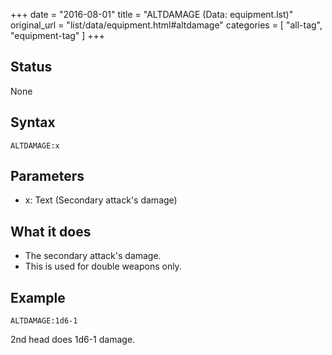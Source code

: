 +++
date = "2016-08-01"
title = "ALTDAMAGE (Data: equipment.lst)"
original_url = "list/data/equipment.html#altdamage"
categories = [ "all-tag", "equipment-tag" ]
+++

## Status

None

## Syntax

`ALTDAMAGE:x`

## Parameters

-   x: Text (Secondary attack's damage)



What it does
------------

-   The secondary attack's damage.
-   This is used for double weapons only.

Example
-------

`ALTDAMAGE:1d6-1`

2nd head does 1d6-1 damage.

